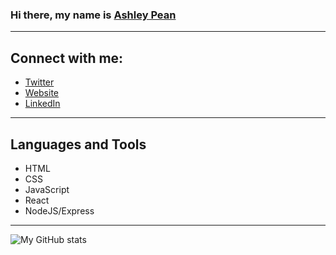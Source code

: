 ### Hi there, my name is [Ashley Pean](https://ashleypeancodes.com/)

---

## Connect with me: 
- [Twitter](https://twitter.com/12sugarplums)
- [Website](https://ashleypeancodes.com/)
- [LinkedIn](https://www.linkedin.com/in/ashley-pean/)

---

## Languages and Tools
- HTML
- CSS
- JavaScript
- React 
- NodeJS/Express

---

![My GitHub stats](https://github-readme-stats.vercel.app/api?username=ashleypean&show_icons=true&hide_border=true)
